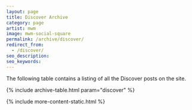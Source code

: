```yaml
---
layout: page
title: Discover Archive
category: page
artist: mwm
image: mwm-social-square
permalink: /archive/discover/
redirect_from:
  - /discover/
seo_description:
seo_keywords:
---
```


The following table contains a listing of all the Discover posts on the site.

{% include archive-table.html param="discover" %}

{% include more-content-static.html %}
